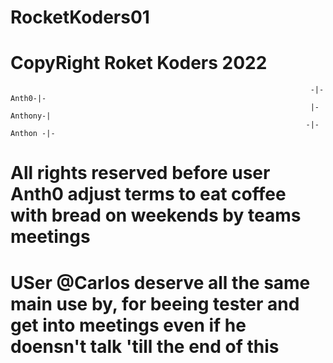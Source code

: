 # RocketKoders01                                                       
# CopyRight Roket Koders 2022                                          
                                                                       -|-Anth0-|-
                                                                       |-Anthony-|
                                                                      -|-Anthon -|-

# All rights reserved before user Anth0 adjust terms to eat coffee with bread on weekends by teams meetings
# USer @Carlos deserve all the same main use by, for beeing tester and get into meetings even if he doensn't talk 'till the end of this 
